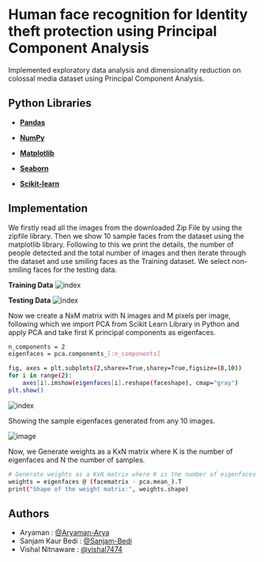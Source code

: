 # Human face recognition for Identity theft protection using Principal Component Analysis

Implemented exploratory data analysis and dimensionality reduction on colossal media dataset using
Principal Component Analysis.




## Python Libraries 

* **[Pandas](https://pandas.pydata.org/docs/getting_started/install.html)** 

* **[NumPy](https://numpy.org/install/)** 

* **[Matplotlib](https://matplotlib.org/stable/users/installing/index.html)** 

* **[Seaborn](https://seaborn.pydata.org/installing.html)** 

* **[Scikit-learn](https://scikit-learn.org/stable/install.html)** 




## Implementation

We firstly read all the images from the downloaded Zip File by using the zipfile library. Then we show 10 sample faces from the dataset using the matplotlib library. Following to this we print the details, the number of people detected and the total number of images and then iterate through the dataset and use smiling faces as the Training dataset. We select non-smiling faces for the testing data. 

**Training Data**
![index](https://user-images.githubusercontent.com/75626387/197199362-a9f59605-5ed1-40f0-bd72-23d913029ad0.png)

**Testing Data**
![index](https://user-images.githubusercontent.com/75626387/197199387-c0969a80-d8e9-4c12-803c-d706f3a387b4.png)


Now we create a NxM matrix with N images and M pixels per image, following which we import PCA from Scikit Learn Library in Python and apply PCA and take first K principal components as eigenfaces.

```bash
n_components = 2
eigenfaces = pca.components_[:n_components]

fig, axes = plt.subplots(2,sharex=True,sharey=True,figsize=(8,10))
for i in range(2):
    axes[i].imshow(eigenfaces[i].reshape(faceshape), cmap="gray")
plt.show()
```
![index](https://user-images.githubusercontent.com/75626387/197199788-0e923caa-c404-484e-9405-f05193030ee1.png)

Showing the sample eigenfaces generated from any 10 images.

![image](https://user-images.githubusercontent.com/75626387/197199964-0483f959-7f7f-469b-ab2c-6002c6706ed7.png)

Now, we Generate weights as a KxN matrix where K is the number of eigenfaces and N the number of samples.

```bash
# Generate weights as a KxN matrix where K is the number of eigenfaces and N the number of samples
weights = eigenfaces @ (facematrix - pca.mean_).T
print("Shape of the weight matrix:", weights.shape)
```


## Authors

- Aryaman : [@Aryaman-Arya](https://github.com/Aryaman-Arya)
- Sanjam Kaur Bedi : [@Sanjam-Bedi](https://github.com/Sanjam-Bedi)
- Vishal Nitnaware : [@vishal7474](https://github.com/vishal7474)

